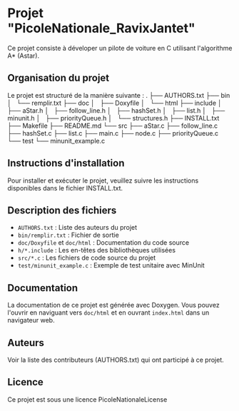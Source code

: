 # Projet "PicoleNationale_RavixJantet"

Ce projet consiste à déveloper un pilote de voiture en C utilisant l'algorithme A* (Astar).

## Organisation du projet
Le projet est structuré de la manière suivante :
.
├── AUTHORS.txt
├── bin
│   └── remplir.txt
├── doc
│   ├── Doxyfile
│   └── html
├── include
│   ├── aStar.h
│   ├── follow_line.h
│   ├── hashSet.h
│   ├── list.h
│   ├── minunit.h
│   ├── priorityQueue.h
│   └── structures.h
├── INSTALL.txt
├── Makefile
├── README.md
└── src
    ├── aStar.c
    ├── follow_line.c
    ├── hashSet.c
    ├── list.c
    ├── main.c
    ├── node.c
    ├── priorityQueue.c
    └── test
        └── minunit_example.c

## Instructions d'installation
Pour installer et exécuter le projet, veuillez suivre les instructions disponibles dans le fichier INSTALL.txt.

## Description des fichiers
- `AUTHORS.txt` : Liste des auteurs du projet
- `bin/remplir.txt` : Fichier de sortie
- `doc/Doxyfile` et `doc/html` : Documentation du code source
- `h/*.include` : Les en-têtes des bibliothèques utilisées
- `src/*.c` : Les fichiers de code source du projet
- `test/minunit_example.c` : Exemple de test unitaire avec MinUnit

## Documentation
La documentation de ce projet est générée avec Doxygen. Vous pouvez l'ouvrir en naviguant vers `doc/html` et en ouvrant `index.html` dans un navigateur web.

## Auteurs
Voir la liste des contributeurs (AUTHORS.txt) qui ont participé à ce projet.

## Licence
Ce projet est sous une licence PicoleNationaleLicense
